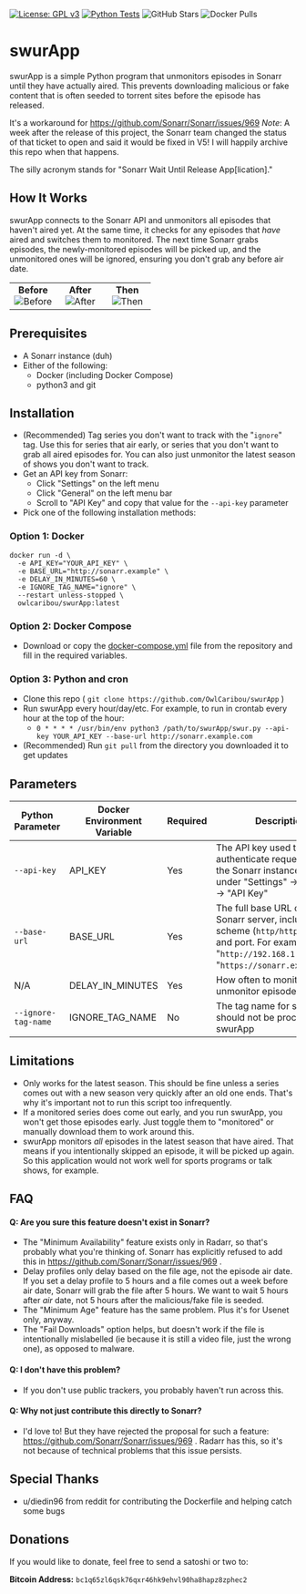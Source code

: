 [![License: GPL v3](https://img.shields.io/badge/License-GPLv3-blue.svg)](https://github.com/OwlCaribou/swurApp/blob/main/LICENSE)
[![Python Tests](https://github.com/OwlCaribou/swurApp/actions/workflows/tests.yml/badge.svg)](https://github.com/OwlCaribou/swurApp/actions/workflows/tests.yml)
![GitHub Stars](https://img.shields.io/github/stars/OwlCaribou/swurApp?style=social)
![Docker Pulls](https://img.shields.io/docker/pulls/owlcaribou/swurapp)

# swurApp

swurApp is a simple Python program that unmonitors episodes in Sonarr until they have actually aired.
This prevents downloading malicious or fake content that is often seeded to torrent sites before the episode has released.

It's a workaround for https://github.com/Sonarr/Sonarr/issues/969 
_Note_: A week after the release of this project, the Sonarr team changed the status of that ticket to open and said it would be fixed in V5! I will happily archive this repo when that happens.

The silly acronym stands for "Sonarr Wait Until Release App\[lication]."

## How It Works

swurApp connects to the Sonarr API and unmonitors all episodes that haven't aired yet. At the same time, it checks for any episodes that _have_ aired and switches them to monitored.
The next time Sonarr grabs episodes, the newly-monitored episodes will be picked up, and the unmonitored ones will be ignored, ensuring you don't grab any before air date.

<table>
<tr>
<td style="text-align: center;" width="33%"><b>Before</b><br>
  <img alt="Before" src="https://github.com/user-attachments/assets/3b457291-cc5b-449a-9f59-723d7103310b" />
</td>
<td style="text-align: center;" width="33%"><b>After</b><br>
  <img alt="After" src="https://github.com/user-attachments/assets/b2705b67-3e05-4b6b-9c90-211c198d7cea" />
</td>
<td style="text-align: center;" width="33%"><b>Then</b><br>
  <img alt="Then" src="https://github.com/user-attachments/assets/3cc1c8c0-54f3-4b31-a156-d5128ae936a3" />
</td>
</tr>
</table>

## Prerequisites

- A Sonarr instance (duh)
- Either of the following:
  - Docker (including Docker Compose)
  - python3 and git

## Installation

- (Recommended) Tag series you don't want to track with the "`ignore`" tag. Use this for series that air early, or series that you don't want to grab all aired episodes for. You can also just unmonitor the latest season of shows you don't want to track.
- Get an API key from Sonarr:
    - Click "Settings" on the left menu
    - Click "General" on the left menu bar
    - Scroll to "API Key" and copy that value for the `--api-key` parameter
- Pick one of the following installation methods:

### Option 1: Docker
```
docker run -d \
  -e API_KEY="YOUR_API_KEY" \
  -e BASE_URL="http://sonarr.example" \
  -e DELAY_IN_MINUTES=60 \
  -e IGNORE_TAG_NAME="ignore" \
  --restart unless-stopped \
  owlcaribou/swurApp:latest
```

### Option 2: Docker Compose
- Download or copy the [docker-compose.yml](https://github.com/OwlCaribou/swurApp/blob/main/docker-compose.yml) file from the repository and fill in the required variables.

### Option 3: Python and cron
- Clone this repo ( `git clone https://github.com/OwlCaribou/swurApp` )
- Run swurApp every hour/day/etc. For example, to run in crontab every hour at the top of the hour:
    - `0 * * * * /usr/bin/env python3 /path/to/swurApp/swur.py --api-key YOUR_API_KEY --base-url http://sonarr.example.com`
- (Recommended) Run `git pull` from the directory you downloaded it to get updates

## Parameters

| Python Parameter    | Docker Environment Variable | Required | Description                                                                                                                                                          | Default  |
|---------------------|-----------------------------|----------|----------------------------------------------------------------------------------------------------------------------------------------------------------------------|----------|
| `--api-key`         | API_KEY                     | Yes      | The API key used to authenticate requests with the Sonarr instance. Get this under "Settings" -> "General" -> "API Key"                                              | None     |
| `--base-url`        | BASE_URL                    | Yes      | The full base URL of your Sonarr server, including scheme (`http/https`), host, and port. For example: "`http://192.168.1.1:8989`" or "`https://sonarr.example.com`" | None     |
| N/A                 | DELAY_IN_MINUTES            | Yes      | How often to monitor and unmonitor episodes                                                                                                                          | 60       |
| `--ignore-tag-name` | IGNORE_TAG_NAME             | No       | The tag name for series that should not be processed by swurApp                                                                                                      | `ignore` |


## Limitations

- Only works for the latest season. This should be fine unless a series comes out with a new season very quickly after an old one ends. That's why it's important not to run this script too infrequently.
- If a monitored series does come out early, and you run swurApp, you won't get those episodes early. Just toggle them to "monitored" or manually download them to work around this.
- swurApp monitors _all_ episodes in the latest season that have aired. That means if you intentionally skipped an episode, it will be picked up again. So this application would not work well for sports programs or talk shows, for example.

## FAQ

#### Q: Are you sure this feature doesn't exist in Sonarr?

- The "Minimum Availability" feature exists only in Radarr, so that's probably what you're thinking of. Sonarr has explicitly refused to add this in https://github.com/Sonarr/Sonarr/issues/969 .
- Delay profiles only delay based on the file age, not the episode air date. If you set a delay profile to 5 hours and a file comes out a week before air date, Sonarr will grab the file after 5 hours. We want to wait 5 hours after _air_ date, not 5 hours after the malicious/fake file is seeded.
- The "Minimum Age" feature has the same problem. Plus it's for Usenet only, anyway.
- The "Fail Downloads" option helps, but doesn't work if the file is intentionally mislabelled (ie because it is still a video file, just the wrong one), as opposed to malware.

#### Q: I don't have this problem?

- If you don't use public trackers, you probably haven't run across this.

#### Q: Why not just contribute this directly to Sonarr?

- I'd love to! But they have rejected the proposal for such a feature: https://github.com/Sonarr/Sonarr/issues/969 . Radarr has this, so it's not because of technical problems that this issue persists.

## Special Thanks

- u/diedin96 from reddit for contributing the Dockerfile and helping catch some bugs

## Donations

If you would like to donate, feel free to send a satoshi or two to:

**Bitcoin Address:** `bc1q65zl6qsk76qxr46hk9ehvl90ha8hapz8zphec2`
